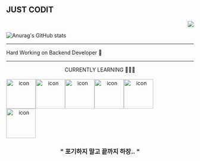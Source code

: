 ## JUST CODIT

<div align="right"><a href="https://github.com/Minkku"><img src="https://hits.seeyoufarm.com/api/count/incr/badge.svg?url=https%3A%2F%2Fgithub.com%2Fminkku%2Fhit-counter&count_bg=%23E59449&title_bg=%23E3EB3E&icon=&icon_color=%23E3DCDC&title=hits&edge_flat=false"/></a></div>

<!--
**Minkku/Minkku** is a ✨ _special_ ✨ re<pository because its `README.md` (this file) appears on your GitHub profile.

Here are some ideas to get you started:

- 🔭 I’m currently working on ...
- 🌱 I’m currently learning ...
- 👯 I’m looking to collaborate on ...
- 🤔 I’m looking for help with ...
- 💬 Ask me about ...
- 📫 How to reach me: ...
- 😄 Pronouns: ...
- ⚡ Fun fact: ...
-->

![Anurag's GitHub stats](https://github-readme-stats.vercel.app/api?username=Minkku&show_icons=true&theme=radical)
***
Hard Working on Backend Developer 🤔<br>
***
<div align="center">CURRENTLY LEARNING 👨🏻‍💻</div><br/> 
<div align="center"><div style="display: flex; align-items: flex-start;"><img src="https://techstack-generator.vercel.app/js-icon.svg" alt="icon" width="79" height="79" /><img src="https://techstack-generator.vercel.app/nginx-icon.svg" alt="icon" width="79" height="79" /><img src="https://techstack-generator.vercel.app/mysql-icon.svg" alt="icon" width="79" height="79" /><img src="https://techstack-generator.vercel.app/python-icon.svg" alt="icon" width="79" height="79" /><img src="https://techstack-generator.vercel.app/django-icon.svg" alt="icon" width="79" height="79" /></div><div style="display: flex;"><div style="display: flex; align-items: flex-start;"><img src="https://techstack-generator.vercel.app/java-icon.svg" alt="icon" width="79" height="79" /></div></div>

### " 포기하지 말고 끝까지 하장.. "

